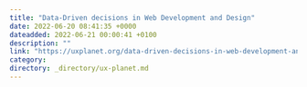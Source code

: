 ```yaml
---
title: "Data-Driven decisions in Web Development and Design"
date: 2022-06-20 08:41:35 +0000
dateadded: 2022-06-21 00:00:41 +0100
description: ""
link: "https://uxplanet.org/data-driven-decisions-in-web-development-and-design-83e269854013?source=rss----819cc2aaeee0---4"
category:
directory: _directory/ux-planet.md
---
```

